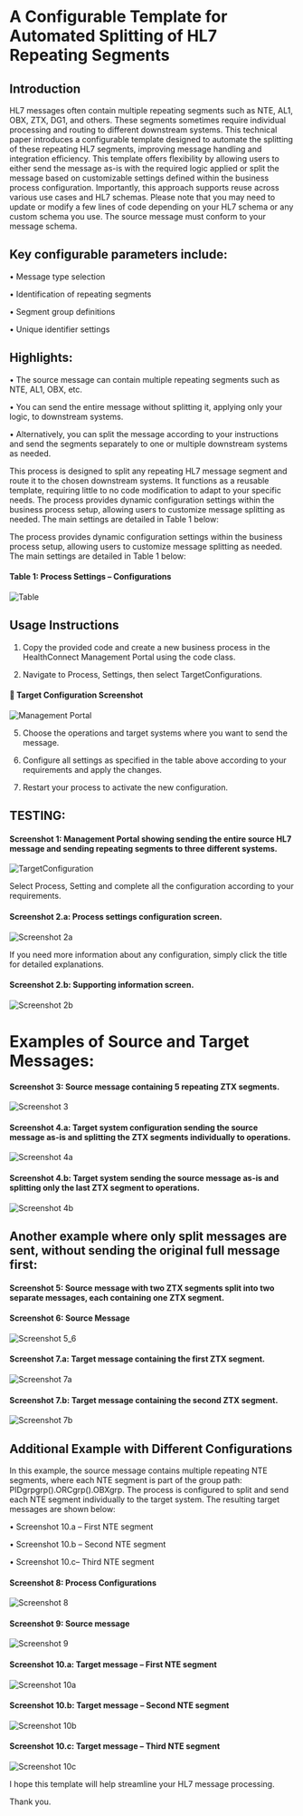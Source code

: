 # A Configurable Template for Automated Splitting of HL7 Repeating Segments

## Introduction
HL7 messages often contain multiple repeating segments such as NTE, AL1, OBX, ZTX, DG1, and others. These segments sometimes require individual processing and routing to different downstream systems. This technical paper introduces a configurable template designed to automate the splitting of these repeating HL7 segments, improving message handling and integration efficiency.
This template offers flexibility by allowing users to either send the message as-is with the required logic applied or split the message based on customizable settings defined within the business process configuration. Importantly, this approach supports reuse across various use cases and HL7 schemas. Please note that you may need to update or modify a few lines of code depending on your HL7 schema or any custom schema you use. The source message must conform to your message schema.

## Key configurable parameters include:

•	Message type selection

•	Identification of repeating segments

•	Segment group definitions

•	Unique identifier settings


## Highlights:

•	The source message can contain multiple repeating segments such as NTE, AL1, OBX, etc.

•	You can send the entire message without splitting it, applying only your logic, to downstream systems.

•	Alternatively, you can split the message according to your instructions and send the segments separately to one or multiple downstream systems as needed.

This process is designed to split any repeating HL7 message segment and route it to the chosen downstream systems.  It functions as a reusable template, requiring little to no code modification to adapt to your specific needs. The process provides dynamic configuration settings within the business process setup, allowing users to customize message splitting as needed. The main settings are detailed in Table 1 below:

The process provides dynamic configuration settings within the business process setup, allowing users to customize message splitting as needed. The main settings are detailed in Table 1 below:

#### Table 1: Process Settings – Configurations

![Table](https://raw.githubusercontent.com/pandeySR/HL7MessageSplitAndSend/main/Images/Table.PNG)

## Usage Instructions
1.	Copy the provided code and create a new business process in the HealthConnect Management Portal using the code class.
   
3.	Navigate to Process, Settings, then select TargetConfigurations.

#### 🎯 Target Configuration Screenshot

![Management Portal](Images/ManagementPortal.png)


5.	Choose the operations and target systems where you want to send the message.
   
7.	Configure all settings as specified in the table above according to your requirements and apply the changes.
   
9.	Restart your process to activate the new configuration.
    

## TESTING:
#### Screenshot 1: Management Portal showing sending the entire source HL7 message and sending repeating segments to three different systems.

![TargetConfiguration](Images/TargetConfiguration.png)

Select  Process, Setting and complete all the configuration according to your requirements.
#### Screenshot 2.a: Process settings configuration screen.
![Screenshot 2a](Images/Screenshot_2a.png)

If you need more information about any configuration, simply click the title for detailed explanations.

#### Screenshot 2.b: Supporting information screen.
![Screenshot 2b](Images/Screenshot_2b.png)

# Examples of Source and Target Messages: 
#### Screenshot 3: Source message containing 5 repeating ZTX segments.
![Screenshot 3](Images/Screenshot_3.png)

#### Screenshot 4.a: Target system configuration sending the source message as-is and splitting the ZTX segments individually to operations.
![Screenshot 4a](Images/Screenshot_41.png)

#### Screenshot 4.b: Target system sending the source message as-is and splitting only the last ZTX segment to operations.
![Screenshot 4b](Images/Screenshot_4b.png)

## Another example where only split messages are sent, without sending the original full message first:

#### Screenshot 5: Source message with two ZTX segments split into two separate messages, each containing one ZTX segment.
#### Screenshot 6: Source Message

![Screenshot 5_6](Images/Screensthot_5_6.png)


#### Screenshot 7.a: Target message containing the first ZTX  segment.

![Screenshot 7a](Images/Screenshot_7a.png)

#### Screenshot 7.b: Target message containing the second ZTX segment.

![Screenshot 7b](Images/Screenshot_7b.png)

## Additional Example with Different Configurations
In this example, the source message contains multiple repeating NTE segments, where each NTE segment is part of the group path: PIDgrpgrp().ORCgrp().OBXgrp.
The process is configured to split and send each NTE segment individually to the target system. The resulting target messages are shown below:

•	Screenshot 10.a – First NTE segment

•	Screenshot 10.b – Second NTE segment

•	Screenshot 10.c– Third NTE segment


#### Screenshot 8: Process Configurations

![Screenshot 8](Images/Screenshot_8.png)

#### Screenshot 9: Source message 

![Screenshot 9](Images/Screenshot_9.png)

#### Screenshot 10.a: Target message – First NTE segment

![Screenshot 10a](Images/Screenshot_10a.png)

#### Screenshot 10.b: Target message – Second NTE segment

![Screenshot 10b](Images/Screenshot_10b.png)

#### Screenshot 10.c: Target message – Third NTE segment

![Screenshot 10c](Images/Screenshot_10c.png)


I hope this template will help streamline your HL7 message processing. 

Thank you.
